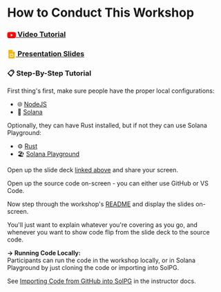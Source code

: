 # How to Conduct This Workshop

### [<img src="../../.docs/youtube-icon.png" alt="youtube" width="20" align="center"/> Video Tutorial](https://github.com/solana-developers)

### [<img src="../../.docs/slides-icon.svg" alt="slides" width="20" align="center"/> Presentation Slides](https://docs.google.com/presentation/d/1itl6GW7P8NmpALKKAki5q4FdQp75FNh1/edit?usp=sharing&ouid=110179409255229051861&rtpof=true&sd=true)

### 📋 Step-By-Step Tutorial

First thing's first, make sure people have the proper local configurations:
* 🌐 [NodeJS](https://nodejs.org/en/download/)
* 👾 [Solana](https://docs.solana.com/cli/install-solana-cli-tools)

Optionally, they can have Rust installed, but if not they can use Solana Playground:
* ⚙️ [Rust](https://rustup.rs/)
* 🏖️ [Solana Playground](https://beta.solpg.io/)

Open up the slide deck [linked above](#img-srcdocsslides-iconsvg-altslides-width20-aligncenter-presentation-slideshttpsdocsgooglecompresentationd1itl6gw7p8nmpalkkaki5q4fdqp75fnh1edituspsharingouid110179409255229051861rtpoftruesdtrue) and share your screen.   
   
Open up the source code on-screen - you can either use GitHub or VS Code.   
   
Now step through the workshop's [README](./README.md) and display the slides on-screen.   
   
You'll just want to explain whatever you're covering as you go, and whenever you want to show code flip from the slide deck to the source code.   
   
**→ Running Code Locally:**   
Participants can run the code in the workshop locally, or in Solana Playground by just cloning the code or importing into SolPG.   
   
See [Importing Code from GitHub into SolPG](../../instructors/notes/how-tos.md#importing-code-from-github-into-solpg) in the instructor docs.